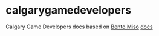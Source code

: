 calgarygamedevelopers
====

Calgary Game Developers docs
based on [Bento Miso][1] [docs][2]

[1]: https://bentomiso.com/
[2]: https://github.com/jennie/miso
